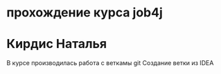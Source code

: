 # прохождение курса job4j
# Кирдис Наталья

В курсе производилась работа с веткамы git
Создание ветки из IDEA